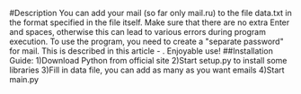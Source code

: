 #Description
You can add your mail (so far only mail.ru) to the file data.txt in the format specified in the file itself.
Make sure that there are no extra Enter and spaces, otherwise this can lead to various errors during program execution. 
To use the program, you need to create a "separate password" for mail. This is described in this article - . Enjoyable use!
##Installation Guide:
1)Download Python from official site
2)Start setup.py to install some libraries
3)Fill in data file, you can add as many as you want emails
4)Start main.py
